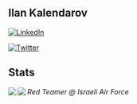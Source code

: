 <h2>Ilan Kalendarov</h2>

<a href="https://www.linkedin.com/in/ilan-kalendarov-4826741a0" target="_blank"><img src="https://img.shields.io/badge/LinkedIn-%230077B5.svg?&style=flat-square&logo=linkedin&logoColor=white" alt="LinkedIn"></a>

<a href="https://twitter.com/IKalendarov" target="_blank"><img src="https://img.shields.io/badge/-Twitter-1ca0f1?style=flat-square&labelColor=1ca0f1&logo=twitter&logoColor=white" alt="Twitter"></a>

## Stats



<img align='left' src="https://github-readme-stats.vercel.app/api?username=ilan199929&show_icons=true&hide_border=false&theme=tokyonight&count_private=true&hide_title=false">

<img align='left' src="https://github-readme-stats.vercel.app/api/top-langs/?username=ilan199929&hide=html&theme=tokyonight&layout=compact">

<p><em>Red Teamer @ Israeli Air Force<br>
